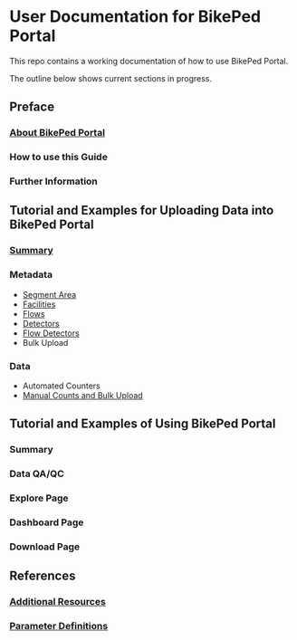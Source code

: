 # User Documentation for BikePed Portal

This repo contains a working documentation of how to use BikePed Portal.

The outline below shows current sections in progress.

## Preface

### [About BikePed Portal](https://github.com/PSUTrec/documentation/blob/master/documents/About.md)

### How to use this Guide

### Further Information

## Tutorial and Examples for Uploading Data into BikePed Portal

### [Summary](https://github.com/PSUTrec/documentation/blob/master/documents/tutorial-examples-summary.md)

### Metadata
* [Segment Area](https://github.com/PSUTrec/documentation/blob/master/documents/Segment-Areas.md)
* [Facilities](https://github.com/PSUTrec/documentation/blob/master/documents/Facilities.md)
* [Flows](https://github.com/PSUTrec/documentation/blob/master/documents/Flows.md)
* [Detectors](https://github.com/PSUTrec/documentation/blob/master/documents/Detectors.md)
* [Flow Detectors](https://github.com/PSUTrec/documentation/blob/master/documents/Flow-Detector.md)
* Bulk Upload

### Data
* Automated Counters
* [Manual Counts and Bulk Upload](https://github.com/PSUTrec/documentation/blob/master/documents/Data.md)

## Tutorial and Examples of Using BikePed Portal
### Summary
### Data QA/QC
### Explore Page
### Dashboard Page
### Download Page

## References
### [Additional Resources](https://github.com/PSUTrec/documentation/blob/master/documents/Additional-Resources.md)
### [Parameter Definitions](https://github.com/PSUTrec/documentation/blob/master/documents/paramenter-definitions.md)
